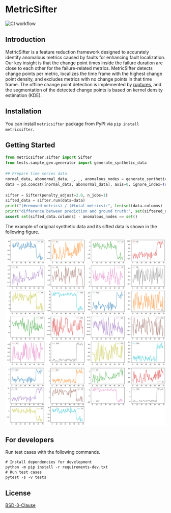 # MetricSifter
![CI workflow](https://github.com/ai4sre/metricsifter/actions/workflows/ci.yaml/badge.svg)

## Introduction

MetricSifter is a feature reduction framework designed to accurately identify anomalous metrics caused by faults for enhancing fault localization. Our key insight is that the change point times inside the failure duration are close to each other for the failure-related metrics. MetricSifter detects change points per metric, localizes the time frame with the highest change point density, and excludes metrics with no change points in that time frame. The offline change point detection is implemented by [ruptures](https://github.com/deepcharles/ruptures), and the segmentation of the detected change points is based on kernel density estimation (KDE).

## Installation

You can install `metricsifter` package from PyPI via `pip install metricsifter`.

## Getting Started

```python
from metricsifter.sifter import Sifter
from tests.sample_gen.generator import generate_synthetic_data

## Prepare time series data
normal_data, abonormal_data, _, _, anomalous_nodes = generate_synthetic_data(num_node=20, num_edge=20, num_normal_samples=55, num_abnormal_samples=15, anomaly_type=0)
data = pd.concat([normal_data, abonormal_data], axis=0, ignore_index=True)

sifter = Sifter(penalty_adjust=2.0, n_jobs=1)
sifted_data = sifter.run(data=data)
print("(#removed metrics) / (#total metrics):", len(set(data.columns) - set(siftered_data.columns)), "/", len(data.columns))
print("difference between prediction and ground truth:", set(siftered_data.columns) - anomalous_nodes)
assert set(sifted_data.columns) - anomalous_nodes == set()
```

The example of original synthetic data and its sifted data is shown in the following figure.

![original synthetic data](./docs/images/original_time_series.png)
![sifted synthetic data](./docs/images/sifted_time_series.png)


## For developers

Run test cases with the following commands.

```shell
# Install dependencies for development
python -m pip install -r requirements-dev.txt
# Run test cases
pytest -s -v tests
```

## License

[BSD-3-Clause](LICENSE)
